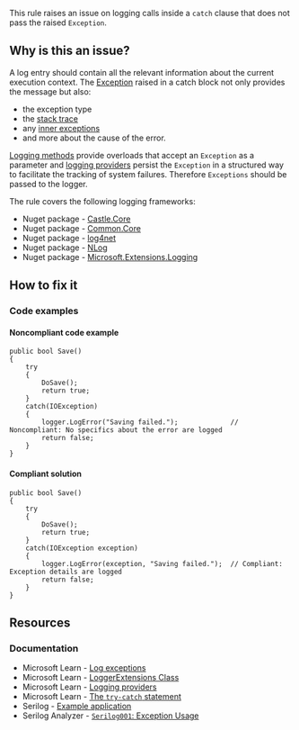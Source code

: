 This rule raises an issue on logging calls inside a `catch` clause that does not pass the raised `Exception`.

## Why is this an issue?

A log entry should contain all the relevant information about the current execution context. The [Exception](https://learn.microsoft.com/en-us/dotnet/api/system.exception) raised in a catch block not only provides the message but also:

-   the exception type
-   the [stack trace](https://learn.microsoft.com/en-us/dotnet/api/system.exception.stacktrace)
-   any [inner exceptions](https://learn.microsoft.com/en-us/dotnet/api/system.exception.innerexception)
-   and more about the cause of the error.

[Logging methods](https://learn.microsoft.com/en-us/dotnet/api/microsoft.extensions.logging.loggerextensions) provide overloads that
accept an `Exception` as a parameter and [logging
providers](https://learn.microsoft.com/en-us/dotnet/core/extensions/logging-providers) persist the `Exception` in a structured way to facilitate the tracking of system failures. Therefore `Exceptions`
should be passed to the logger.

The rule covers the following logging frameworks:

-   Nuget package - [Castle.Core](https://www.nuget.org/packages/Castle.Core)
-   Nuget package - [Common.Core](https://www.nuget.org/packages/Common.Logging.Core)
-   Nuget package - [log4net](https://www.nuget.org/packages/log4net)
-   Nuget package - [NLog](https://www.nuget.org/packages/NLog)
-   Nuget package - [Microsoft.Extensions.Logging](https://www.nuget.org/packages/Microsoft.Extensions.Logging)

## How to fix it

### Code examples

#### Noncompliant code example

    public bool Save()
    {
        try
        {
            DoSave();
            return true;
        }
        catch(IOException)
        {
            logger.LogError("Saving failed.");             // Noncompliant: No specifics about the error are logged
            return false;
        }
    }

#### Compliant solution

    public bool Save()
    {
        try
        {
            DoSave();
            return true;
        }
        catch(IOException exception)
        {
            logger.LogError(exception, "Saving failed.");  // Compliant: Exception details are logged
            return false;
        }
    }

## Resources

### Documentation

-   Microsoft Learn - [Log
  exceptions](https://learn.microsoft.com/en-us/dotnet/core/extensions/logging?tabs=command-line#log-exceptions)
-   Microsoft Learn - [LoggerExtensions
  Class](https://learn.microsoft.com/en-us/dotnet/api/microsoft.extensions.logging.loggerextensions)
-   Microsoft Learn - [Logging providers](https://learn.microsoft.com/en-us/dotnet/core/extensions/logging-providers)
-   Microsoft Learn - [The
  `try-catch` statement](https://learn.microsoft.com/en-us/dotnet/csharp/language-reference/statements/exception-handling-statements#the-try-catch-statement)
-   Serilog - [Example application](https://github.com/serilog/serilog/wiki/Getting-Started#example-application)
-   Serilog Analyzer - [`Serilog001`: Exception
  Usage](https://github.com/Suchiman/SerilogAnalyzer#serilog001-exception-usage)
